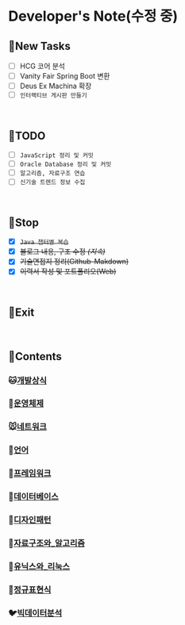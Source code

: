 # Developer's Note(수정 중)

## :memo:**New Tasks**
- [ ] HCG 코어 분석
- [ ] Vanity Fair Spring Boot 변환
- [ ] Deus Ex Machina 확장
- [ ] `인터랙티브 게시판 만들기`

<br>

## :memo:**TODO**
- [ ] `JavaScript 정리 및 커밋`
- [ ] `Oracle Database 정리 및 커밋`
- [ ] `알고리즘, 자료구조 연습`
- [ ] `신기술 트렌드 정보 수집`

<br>

## :memo:**Stop**
- [X] ~~``Java 챕터별 복습``~~
- [X] ~~블로그 내용, 구조 수정 *(지속)*~~
- [X] ~~기술면접지 정리(Github-Makdown)~~
- [X] ~~이력서 작성 및 포트폴리오(Web)~~
<!-- - [ ] ~~*면접 준비(면접합격 시)*~~ -->


<br>

## :memo:**Exit**

<!-- - [X] ~~이스트소프트 코딩테스트 (2019. 02. 12)~~
- [X] ~~카페24 코딩테스트 (2019. 02. 14)~~ -->

<br>

## :memo:**Contents**

### :cat:[개발상식](/chapter1-개발상식)

### :dog:[운영체제](/chapter2-운영체제)

### :mouse:[네트워크](/chapter3-네트워크)

### :hamster:[언어](/chapter4.0-언어)

### :rabbit:[프레임워크](/chapter4.5-프레임워크)

### :wolf:[데이터베이스](/chapter5-데이터베이스)

### :frog:[디자인패턴](/chapter6-디자인패턴)

### :tiger:[자료구조와_알고리즘](/chapter7-자료구조와_알고리즘)

### :penguin:[유닉스와_리눅스](/chapter8-유닉스와_리눅스)

### :dolphin:[정규표현식](/chapter9-정규표현식)

### :bird:[빅데이터분석](/chapter10-빅데이터_분석)

<br>
